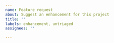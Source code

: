 ```yaml
---
name: Feature request
about: Suggest an enhancement for this project
title: ''
labels: enhancement, untriaged
assignees: ''

---
```


<!-- Please check the wiki if your feature has already been implemented, to avoid duplicates: https://github.com/Hannah-Sten/TeXiFy-IDEA/wiki/Features -->
